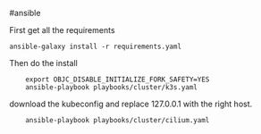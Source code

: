 #ansible

First get all the requirements

``` ansible-galaxy install -r requirements.yaml ```

Then do the install

``` 
    export OBJC_DISABLE_INITIALIZE_FORK_SAFETY=YES
    ansible-playbook playbooks/cluster/k3s.yaml

```

download the kubeconfig and replace 127.0.0.1 with the right host. 

``` 
    ansible-playbook playbooks/cluster/cilium.yaml
```
